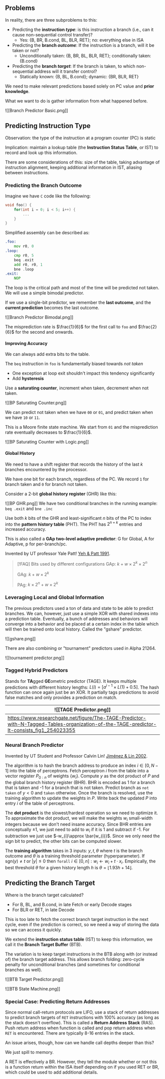 ## Problems

In reality, there are three subproblems to this:
- Predicting the **instruction *type***: is this instruction a branch (i.e., can it cause non-sequential control transfer)?
	- Yes: {B, BR, B.cond, BL, BLR, RET}; no: everything else in ISA
- Predicting the **branch *outcome***: If the instruction is a branch, will it be taken or not?
	- Unconditionally taken: {B, BR, BL, BLR, RET}; conditionally taken: {B.cond}
- Predicting the **branch *target***: If the branch is taken, to which non-sequential address will it transfer control?
	- Statically known: {B, BL, B.cond}; dynamic: {BR, BLR, RET}

We need to make relevant predictions based solely on PC value and **prior knowledge**.

What we want to do is gather information from what happened before.

![[Branch Predictor Basic.png]]

## Predicting Instruction Type

Observation: the type of the instruction at a program counter (PC) is static

Implication: maintain a lookup table (the **Instruction Status Table**, or IST) to record and look up this information.

There are some considerations of this: size of the table, taking advantage of instruction alignment, keeping additional information in IST, aliasing between instructions.

### Predicting the Branch Outcome

Imagine we have `C` code like the following:
```c
void foo() {
	for(int i = 0; i < 5; i++) {
		...
	}
}
```

Simplified assembly can be described as:
```asm
.foo:
	mov r0, 0
.loop:	
	cmp r0, 5
	beq .exit
	add r0, r0, 1
	bne .loop
.exit:
	NOP
```

The loop is the critical path and most of the time will be predicted not taken. We will use a simple bimodal predictor. 

If we use a single-bit predictor, we remember the **last outcome**, and the **current prediction** becomes the last outcome.

![[Branch Predictor Bimodal.png]]

The misprediction rate is $\frac{1}{6}$ for the first call to `foo` and $\frac{2}{6}$ for the second and onwards.

#### Improving Accuracy

We can always add extra bits to the table. 

The `beq` instruction in `foo` is fundamentally biased towards *not taken*
- One exception at loop exit shouldn't impact this tendency significantly
- Add **hysteresis**

Use a **saturating counter**, increment when taken, decrement when not taken.

![[BP Saturating Counter.png]]

We can predict not taken when we have `00` or `01`, and predict taken when we have `10` or `11`.

This is a Moore finite state machine. We start from `01` and the misprediction rate eventually decreases to $\frac{1}{6}$.

![[BP Saturating Counter with Logic.png]]

#### Global History

We need to have a shift register that records the history of the last $k$ branches encountered by the processor.

We have one bit for each branch, regardless of the PC. We record `1` for branch taken and `0` for branch not taken.

Consider a 2-bit **global history register** (GHR) like this:

![[BP GHR.png]]
We have two conditional branches in the running example: `beq .exit` and `bne .inc` 

Use both $k$ bits of the GHR and least-significant $n$ bits of the PC to index into the **pattern history table** (PHT). The PHT has $2^{n+k}$ entries and increased accuracy.

This is also called a **GAp two-level adaptive predictor**: G for Global, A for Adaptive, p for per-branch/pc.

Invented by UT professor Yale Patt! [Yeh & Patt 1991](https://www.inf.pucrs.br/~calazans/graduate/SDAC/saltos.pdf).

> [!FAQ] Bits used by different configurations
> GAp: $k + w\times {2}^k\times 2^n$
> 
> GAg: $k + w \times 2^k$
> 
> PAg: $k\times 2^n+w\times 2^k$
> 

### Leveraging Local and Global Information

The previous predictors used a ton of data and state to be able to predict branches. We can, however, just use a simple XOR with shared indexes into a prediction table. Eventually, a bunch of addresses and behaviors will converge into a behavior and be placed at a certain index in the table which will then be trained onto local history. Called the "gshare" predictor.

![[gshare.png]]

There are also combining or "tournament" predictors used in Alpha 21264.

![[tournament predictor.png]]

### Tagged Hybrid Predictors

Stands for **TA**gged **GE**ometric predictor (TAGE). It keeps multiple predictions with different history lengths: $L(i)=[a^{i-1}\times L(1)+0.5]$. The hash function can once again just be an XOR. It partially tags predictions to avoid false matches and only provides a prediction on match.


| ![[TAGE Predictor.png]]                                                                                                                   |
| ----------------------------------------------------------------------------------------------------------------------------------------- |
| https://www.researchgate.net/figure/The-TAGE-Predictor-with-N-Tagged-Tables-organization-of-the-TAGE-predictor-It-consists_fig1_254023355 |

### Neural Branch Predictor

Invented by UT Student and Professor Calvin Lin! [Jiménez & Lin 2002](https://dl.acm.org/doi/abs/10.1145/571637.571639).

The algorithm is to hash the branch address to produce an index $i\in[0,N-1]$ into the table of perceptrons. Fetch perceptron $i$ from the table into a vector register $P_{0:n}$ of weights $\{w_{i}\}$. Compute $y$ as the dot product of $P$ and the global branch history register (BHR). BHR is encoded as 1 for a branch that is taken and -1 for a branch that is not taken. Predict branch as `not taken` of $y<0$ and `taken` otherwise. Once the branch is resolved, use the training algorithm to update the weights in $P$. Write back the updated $P$ into entry $i$ of the table of perceptrons.

The **dot product** is the slowest/hardest operation so we need to optimize it. To approximate the dot product, we will make the weights $w_{i}$ small-width integers because we don't need insane accuracy. Since BHR entries are conceptually $\pm 1$, we just need to add to $w_{i}$ if it is 1 and subtract if -1. For subtraction we just use $-w_{i}\approx  \bar{w_{i}}$. Since we only need the sign bit to predict, the other bits can be computed slower.

The **training algorithm** takes in 3 inputs: $y,t,\theta$ where $t$ is the branch outcome and $\theta$ is a training threshold parameter (hyperparameter). If $\text{sgn}(y)\neq t\text{ or }|y|\leq 0$ then `forall` $i\in [0,n]:w_{i} \leftarrow w_{i}+t \cdot x_{i}$. Empirically, the best threshold $\theta$ for a given history length $h$ is $\theta=\lfloor 1.93h+14 \rfloor$.


## Predicting the Branch Target

Where is the branch target calculated?
- For B, BL, and B.cond, in late Fetch or early Decode stages
- For BLR or RET, in late Decode

This is too late to fetch the correct branch target instruction in the next cycle, even if the prediction is correct, so we need a way of storing the data so we can access it quickly.

We extend the **instruction status table** (IST) to keep this information, we call it the **Branch Target Buffer** (BTB).

The variation is to keep target instructions in the BTB along with (or instead of) the branch target address. This allows branch folding: zero-cycle penalty for unconditional branches (and sometimes for conditional branches as well).

![[BTB Target Predictor.png]]

![[BTB State Machine.png]]

### Special Case: Predicting Return Addresses

Since normal call-return protocols are LIFO, use a stack of return addresses to predict branch targets of `RET` instructions with 100% accuracy (as long as the stack doesn't overflow). This is called a **Return Address Stack** (RAS). Push return address when function is called and pop return address when `RET` is encountered. There are typically 8-16 entries in the stack. 

An issue arises, though, how can we handle call depths deeper than this?

We just spill to memory.

A RET is effectively a BR. However, they tell the module whether or not this is a function return within the ISA itself depending on if you used RET or BR, which could be used to add additional details.
